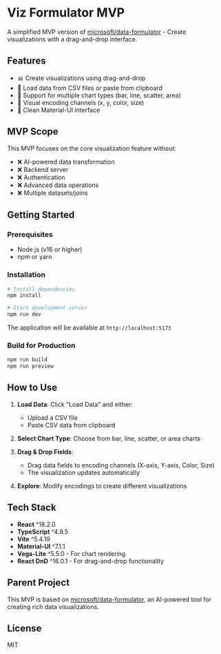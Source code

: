 # Viz Formulator MVP

A simplified MVP version of [microsoft/data-formulator](https://github.com/microsoft/data-formulator) - Create visualizations with a drag-and-drop interface.

## Features

- 📊 Create visualizations using drag-and-drop
- 📁 Load data from CSV files or paste from clipboard
- 🎨 Support for multiple chart types (bar, line, scatter, area)
- 🔧 Visual encoding channels (x, y, color, size)
- 📱 Clean Material-UI interface

## MVP Scope

This MVP focuses on the core visualization feature without:
- ❌ AI-powered data transformation
- ❌ Backend server
- ❌ Authentication
- ❌ Advanced data operations
- ❌ Multiple datasets/joins

## Getting Started

### Prerequisites

- Node.js (v16 or higher)
- npm or yarn

### Installation

```bash
# Install dependencies
npm install

# Start development server
npm run dev
```

The application will be available at `http://localhost:5173`

### Build for Production

```bash
npm run build
npm run preview
```

## How to Use

1. **Load Data**: Click "Load Data" and either:
   - Upload a CSV file
   - Paste CSV data from clipboard

2. **Select Chart Type**: Choose from bar, line, scatter, or area charts

3. **Drag & Drop Fields**: 
   - Drag data fields to encoding channels (X-axis, Y-axis, Color, Size)
   - The visualization updates automatically

4. **Explore**: Modify encodings to create different visualizations

## Tech Stack

- **React** ^18.2.0
- **TypeScript** ^4.9.5
- **Vite** ^5.4.19
- **Material-UI** ^7.1.1
- **Vega-Lite** ^5.5.0 - For chart rendering
- **React DnD** ^16.0.1 - For drag-and-drop functionality

## Parent Project

This MVP is based on [microsoft/data-formulator](https://github.com/microsoft/data-formulator), an AI-powered tool for creating rich data visualizations.

## License

MIT
